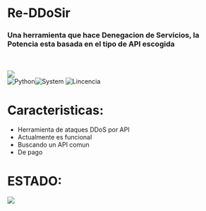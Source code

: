 # Re-DDoSir
<H3>Una herramienta que hace Denegacion de Servicios, la Potencia esta basada en el tipo de API escogida </H3>
<br>
<br>
<img src="https://i.imgur.com/pnhtoHB.jpg">
<br>
<img title="Python" src="https://img.shields.io/badge/Python-3.7-yellow?style=for-the-badge&logo=python"><img title="System" src="https://img.shields.io/badge/Supported%20OS-Linux-orange?style=for-the-badge&logo=linux"> <img title="Lincencia" src="https://img.shields.io/badge/License-MIT-brightgreen?style=for-the-badge&logo="> 

# Caracteristicas:

* Herramienta de ataques DDoS por API
* Actualmente es funcional
* Buscando un API comun 
* De pago

# ESTADO:

<img src="https://i.imgur.com/iuZg3at.png">
